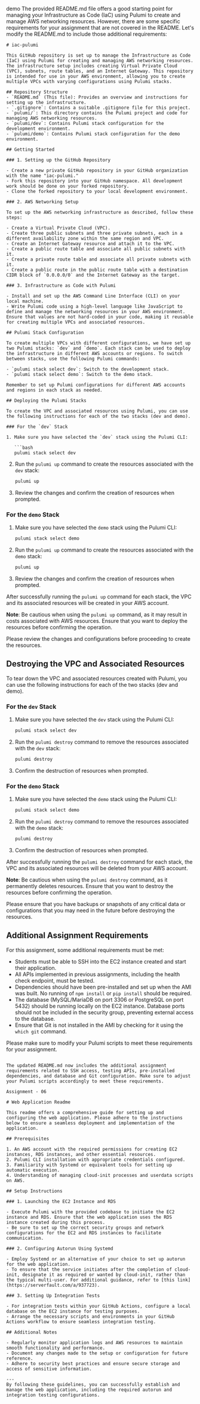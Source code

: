 demo
The provided README.md file offers a good starting point for managing your Infrastructure as Code (IaC) using Pulumi to create and manage AWS networking resources. However, there are some specific requirements for your assignment that are not covered in the README. Let's modify the README.md to include those additional requirements:

```markdown.
# iac-pulumi

This GitHub repository is set up to manage the Infrastructure as Code (IaC) using Pulumi for creating and managing AWS networking resources. The infrastructure setup includes creating Virtual Private Cloud (VPC), subnets, route tables, and an Internet Gateway. This repository is intended for use in your AWS environment, allowing you to create multiple VPCs with varying configurations using Pulumi stacks.

## Repository Structure
- `README.md` (This file): Provides an overview and instructions for setting up the infrastructure.
- `.gitignore`: Contains a suitable .gitignore file for this project.
- `pulumi/`: This directory contains the Pulumi project and code for managing AWS networking resources.
- `pulumi/dev`: Contains Pulumi stack configuration for the development environment.
- `pulumi/demo`: Contains Pulumi stack configuration for the demo environment.

## Getting Started

### 1. Setting up the GitHub Repository

- Create a new private GitHub repository in your GitHub organization with the name "iac-pulumi."
- Fork this repository into your GitHub namespace. All development work should be done on your forked repository.
- Clone the forked repository to your local development environment.

### 2. AWS Networking Setup

To set up the AWS networking infrastructure as described, follow these steps:

- Create a Virtual Private Cloud (VPC).
- Create three public subnets and three private subnets, each in a different availability zone within the same region and VPC.
- Create an Internet Gateway resource and attach it to the VPC.
- Create a public route table and associate all public subnets with it.
- Create a private route table and associate all private subnets with it.
- Create a public route in the public route table with a destination CIDR block of `0.0.0.0/0` and the Internet Gateway as the target.

### 3. Infrastructure as Code with Pulumi

- Install and set up the AWS Command Line Interface (CLI) on your local machine.
- Write Pulumi code using a high-level language like JavaScript to define and manage the networking resources in your AWS environment. Ensure that values are not hard-coded in your code, making it reusable for creating multiple VPCs and associated resources.

## Pulumi Stack Configuration

To create multiple VPCs with different configurations, we have set up two Pulumi stacks: `dev` and `demo`. Each stack can be used to deploy the infrastructure in different AWS accounts or regions. To switch between stacks, use the following Pulumi commands:

- `pulumi stack select dev`: Switch to the development stack.
- `pulumi stack select demo`: Switch to the demo stack.

Remember to set up Pulumi configurations for different AWS accounts and regions in each stack as needed.

## Deploying the Pulumi Stacks

To create the VPC and associated resources using Pulumi, you can use the following instructions for each of the two stacks (dev and demo).

### For the `dev` Stack

1. Make sure you have selected the `dev` stack using the Pulumi CLI:

   ```bash
   pulumi stack select dev
   ```

2. Run the `pulumi up` command to create the resources associated with the `dev` stack:

   ```bash
   pulumi up
   ```

3. Review the changes and confirm the creation of resources when prompted.

### For the `demo` Stack

1. Make sure you have selected the `demo` stack using the Pulumi CLI:

   ```bash
   pulumi stack select demo
   ```

2. Run the `pulumi up` command to create the resources associated with the `demo` stack:

   ```bash
   pulumi up
   ```

3. Review the changes and confirm the creation of resources when prompted.

After successfully running the `pulumi up` command for each stack, the VPC and its associated resources will be created in your AWS account.

**Note**: Be cautious when using the `pulumi up` command, as it may result in costs associated with AWS resources. Ensure that you want to deploy the resources before confirming the operation.

Please review the changes and configurations before proceeding to create the resources.

## Destroying the VPC and Associated Resources

To tear down the VPC and associated resources created with Pulumi, you can use the following instructions for each of the two stacks (dev and demo).

### For the `dev` Stack

1. Make sure you have selected the `dev` stack using the Pulumi CLI:

   ```bash
   pulumi stack select dev
   ```

2. Run the `pulumi destroy` command to remove the resources associated with the `dev` stack:

   ```bash
   pulumi destroy
   ```

3. Confirm the destruction of resources when prompted.

### For the `demo` Stack

1. Make sure you have selected the `demo` stack using the Pulumi CLI:

   ```bash
   pulumi stack select demo
   ```

2. Run the `pulumi destroy` command to remove the resources associated with the `demo` stack:

   ```bash
   pulumi destroy
   ```

3. Confirm the destruction of resources when prompted.

After successfully running the `pulumi destroy` command for each stack, the VPC and its associated resources will be deleted from your AWS account.

**Note**: Be cautious when using the `pulumi destroy` command, as it permanently deletes resources. Ensure that you want to destroy the resources before confirming the operation.

Please ensure that you have backups or snapshots of any critical data or configurations that you may need in the future before destroying the resources.

## Additional Assignment Requirements

For this assignment, some additional requirements must be met:

- Students must be able to SSH into the EC2 instance created and start their application.
- All APIs implemented in previous assignments, including the health check endpoint, must be tested.
- Dependencies should have been pre-installed and set up when the AMI was built. No running of `npm install` or `pip install` should be required.
- The database (MySQL/MariaDB on port 3306 or PostgreSQL on port 5432) should be running locally on the EC2 instance. Database ports should not be included in the security group, preventing external access to the database.
- Ensure that Git is not installed in the AMI by checking for it using the `which git` command.

Please make sure to modify your Pulumi scripts to meet these requirements for your assignment.
```

The updated README.md now includes the additional assignment requirements related to SSH access, testing APIs, pre-installed dependencies, and database and Git configuration. Make sure to adjust your Pulumi scripts accordingly to meet these requirements.

Assignment - 06 

# Web Application Readme

This readme offers a comprehensive guide for setting up and configuring the web application. Please adhere to the instructions below to ensure a seamless deployment and implementation of the application.

## Prerequisites

1. An AWS account with the required permissions for creating EC2 instances, RDS instances, and other essential resources.
2. Pulumi CLI installation with appropriate credentials configured.
3. Familiarity with Systemd or equivalent tools for setting up automatic execution.
4. Understanding of managing cloud-init processes and userdata scripts on AWS.

## Setup Instructions

### 1. Launching the EC2 Instance and RDS

- Execute Pulumi with the provided codebase to initiate the EC2 instance and RDS. Ensure that the web application uses the RDS instance created during this process.
- Be sure to set up the correct security groups and network configurations for the EC2 and RDS instances to facilitate communication.

### 2. Configuring Autorun Using Systemd

- Employ Systemd or an alternative of your choice to set up autorun for the web application.
- To ensure that the service initiates after the completion of cloud-init, designate it as required or wanted by cloud-init, rather than the typical multi-user. For additional guidance, refer to [this link](https://serverfault.com/a/937723).

### 3. Setting Up Integration Tests

- For integration tests within your GitHub Actions, configure a local database on the EC2 instance for testing purposes.
- Arrange the necessary scripts and environments in your GitHub Actions workflow to ensure seamless integration testing.

## Additional Notes

- Regularly monitor application logs and AWS resources to maintain smooth functionality and performance.
- Document any changes made to the setup or configuration for future reference.
- Adhere to security best practices and ensure secure storage and access of sensitive information.

---
By following these guidelines, you can successfully establish and manage the web application, including the required autorun and integration testing configurations.
